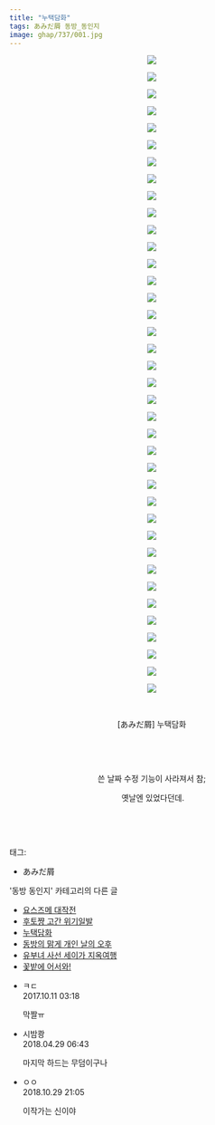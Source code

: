 ```yaml
---
title: "누택담화"
tags: あみだ屑 동방_동인지
image: ghap/737/001.jpg
---
```

<div class="article">
<p style="text-align: center; clear: none; float: none;"><img src="{{ site.nasurl }}/ghap/737/001.jpg"/></p>
<p style="text-align: center; clear: none; float: none;"><img src="{{ site.nasurl }}/ghap/737/002.jpg"/></p>
<p style="text-align: center; clear: none; float: none;"><img src="{{ site.nasurl }}/ghap/737/003.jpg"/></p>
<p style="text-align: center; clear: none; float: none;"><img src="{{ site.nasurl }}/ghap/737/004.jpg"/></p>
<p style="text-align: center; clear: none; float: none;"><img src="{{ site.nasurl }}/ghap/737/005.jpg"/></p>
<p style="text-align: center; clear: none; float: none;"><img src="{{ site.nasurl }}/ghap/737/006.jpg"/></p>
<p style="text-align: center; clear: none; float: none;"><img src="{{ site.nasurl }}/ghap/737/007.jpg"/></p>
<p style="text-align: center; clear: none; float: none;"><img src="{{ site.nasurl }}/ghap/737/008.jpg"/></p>
<p style="text-align: center; clear: none; float: none;"><img src="{{ site.nasurl }}/ghap/737/009.jpg"/></p>
<p style="text-align: center; clear: none; float: none;"><img src="{{ site.nasurl }}/ghap/737/010.jpg"/></p>
<p style="text-align: center; clear: none; float: none;"><img src="{{ site.nasurl }}/ghap/737/011.jpg"/></p>
<p style="text-align: center; clear: none; float: none;"><img src="{{ site.nasurl }}/ghap/737/012.jpg"/></p>
<p style="text-align: center; clear: none; float: none;"><img src="{{ site.nasurl }}/ghap/737/013.jpg"/></p>
<p style="text-align: center; clear: none; float: none;"><img src="{{ site.nasurl }}/ghap/737/014.jpg"/></p>
<p style="text-align: center; clear: none; float: none;"><img src="{{ site.nasurl }}/ghap/737/015.jpg"/></p>
<p style="text-align: center; clear: none; float: none;"><img src="{{ site.nasurl }}/ghap/737/016.jpg"/></p>
<p style="text-align: center; clear: none; float: none;"><img src="{{ site.nasurl }}/ghap/737/017.jpg"/></p>
<p style="text-align: center; clear: none; float: none;"><img src="{{ site.nasurl }}/ghap/737/018.jpg"/></p>
<p style="text-align: center; clear: none; float: none;"><img src="{{ site.nasurl }}/ghap/737/019.jpg"/></p>
<p style="text-align: center; clear: none; float: none;"><img src="{{ site.nasurl }}/ghap/737/020.jpg"/></p>
<p style="text-align: center; clear: none; float: none;"><img src="{{ site.nasurl }}/ghap/737/021.jpg"/></p>
<p style="text-align: center; clear: none; float: none;"><img src="{{ site.nasurl }}/ghap/737/022.jpg"/></p>
<p style="text-align: center; clear: none; float: none;"><img src="{{ site.nasurl }}/ghap/737/023.jpg"/></p>
<p style="text-align: center; clear: none; float: none;"><img src="{{ site.nasurl }}/ghap/737/024.jpg"/></p>
<p style="text-align: center; clear: none; float: none;"><img src="{{ site.nasurl }}/ghap/737/025.jpg"/></p>
<p style="text-align: center; clear: none; float: none;"><img src="{{ site.nasurl }}/ghap/737/026.jpg"/></p>
<p style="text-align: center; clear: none; float: none;"><img src="{{ site.nasurl }}/ghap/737/027.jpg"/></p>
<p style="text-align: center; clear: none; float: none;"><img src="{{ site.nasurl }}/ghap/737/028.jpg"/></p>
<p style="text-align: center; clear: none; float: none;"><img src="{{ site.nasurl }}/ghap/737/029.jpg"/></p>
<p style="text-align: center; clear: none; float: none;"><img src="{{ site.nasurl }}/ghap/737/030.jpg"/></p>
<p style="text-align: center; clear: none; float: none;"><img src="{{ site.nasurl }}/ghap/737/031.jpg"/></p>
<p style="text-align: center; clear: none; float: none;"><img src="{{ site.nasurl }}/ghap/737/032.jpg"/></p>
<p style="text-align: center; clear: none; float: none;"><img src="{{ site.nasurl }}/ghap/737/033.jpg"/></p>
<p style="text-align: center; clear: none; float: none;"><img src="{{ site.nasurl }}/ghap/737/034.jpg"/></p>
<p style="text-align: center; clear: none; float: none;"><img src="{{ site.nasurl }}/ghap/737/035.jpg"/></p>
<p style="text-align: center; clear: none; float: none;"><img src="{{ site.nasurl }}/ghap/737/036.jpg"/></p>
<p style="text-align: center; clear: none; float: none;"><img src="{{ site.nasurl }}/ghap/737/037.jpg"/></p>
<p style="text-align: center; clear: none; float: none;"><img src="{{ site.nasurl }}/ghap/737/038.jpg"/></p>
<p style="text-align: center; clear: none; float: none;"><br/></p>
<p style="text-align: center; clear: none; float: none;">[あみだ屑] 누택담화</p>
<p style="text-align: center; clear: none; float: none;"><br/></p>
<p style="text-align: center; clear: none; float: none;"><br/></p>
<p style="text-align: center; clear: none; float: none;">쓴 날짜 수정 기능이 사라져서 참;</p>
<p style="text-align: center; clear: none; float: none;"> 옛날엔 있었다던데.</p>
<p style="text-align: center; clear: none; float: none;"><br/></p>
<p><br/></p>
</div><div class="tagTrail">
<p>태그: </p>
<ul>
<li>あみだ屑</li>
</ul>
</div><div class="another">
<p>'동방 동인지' 카테고리의 다른 글</p>
<ul>
<li><a href="/2016-07-07-ghap_739">요스즈메 대작전</a></li>
<li><a href="/2016-07-07-ghap_738">후토쨩 고간 위기일발</a></li>
<li><a href="/2016-07-07-ghap_737">누택담화</a></li>
<li><a href="/2016-07-07-ghap_736">동방의 맑게 개인 날의 오후</a></li>
<li><a href="/2016-07-07-ghap_734">유부녀 사선 세이가 지옥여행</a></li>
<li><a href="/2016-07-07-ghap_733">꽃밭에 어서와!</a></li>
</ul>
</div><div class="cb_module cb_fluid">
<div class="cb_wrt cb_profile">
<div class="comment">
<ul>
<li class="cb_thumb_off" id="comment15102313">
<div class="cb_comment_area">
<div class="cb_info_area">
<div class="cb_section">
<span class="cb_nick_name">ㅋㄷ</span>
</div>
<div class="cb_section">
<span class="cb_date">2017.10.11 03:18 </span>
</div>
</div>
<div class="cb_dsc_comment">
<p class="cb_dsc">
											막짤ㅠ
										</p>
</div>
</div></li>
<li class="cb_thumb_off" id="comment15246841">
<div class="cb_comment_area">
<div class="cb_info_area">
<div class="cb_section">
<span class="cb_nick_name">시밤쾅</span>
</div>
<div class="cb_section">
<span class="cb_date">2018.04.29 06:43 </span>
</div>
</div>
<div class="cb_dsc_comment">
<p class="cb_dsc">
											마지막 하드는 무덤이구나
										</p>
</div>
</div></li>
<li class="cb_thumb_off" id="comment15364602">
<div class="cb_comment_area">
<div class="cb_info_area">
<div class="cb_section">
<span class="cb_nick_name">ㅇㅇ</span>
</div>
<div class="cb_section">
<span class="cb_date">2018.10.29 21:05 </span>
</div>
</div>
<div class="cb_dsc_comment">
<p class="cb_dsc">
											이작가는 신이야
										</p>
</div>
</div></li>
</ul>
</div>
</div><!-- commentList close -->
</div>